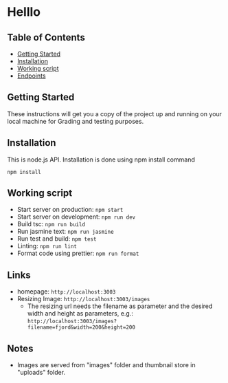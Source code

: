 # Helllo

## Table of Contents

- [Getting Started](#getting-started)
- [Installation](#installation)
- [Working script](#working-script)
- [Endpoints](#endpoints)

## Getting Started

These instructions will get you a copy of the project up and running on your local machine for Grading and testing purposes.

## Installation

This is node.js API. Installation is done using npm install command

```
npm install
```

## Working script

- Start server on production: `npm start`
- Start server on development: `npm run dev`
- Build tsc: `npm run build`
- Run jasmine text: `npm run jasmine`
- Run test and build: `npm test`
- Linting: `npm run lint`
- Format code using prettier: `npm run format`

## Links

- homepage: `http://localhost:3003`
- Resizing Image: `http://localhost:3003/images`
  - The resizing url needs the filename as parameter and the desired width and height as parameters, e.g.: `http://localhost:3003/images?filename=fjord&width=200&height=200`

## Notes

- Images are served from "images" folder and thumbnail store in "uploads" folder.
